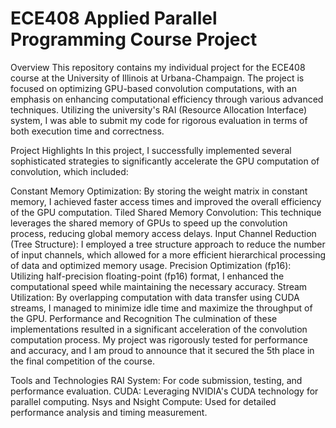 # ECE408 Applied Parallel Programming Course Project
Overview
This repository contains my individual project for the ECE408 course at the University of Illinois at Urbana-Champaign. The project is focused on optimizing GPU-based convolution computations, with an emphasis on enhancing computational efficiency through various advanced techniques. Utilizing the university's RAI (Resource Allocation Interface) system, I was able to submit my code for rigorous evaluation in terms of both execution time and correctness.

Project Highlights
In this project, I successfully implemented several sophisticated strategies to significantly accelerate the GPU computation of convolution, which included:

Constant Memory Optimization: By storing the weight matrix in constant memory, I achieved faster access times and improved the overall efficiency of the GPU computation.
Tiled Shared Memory Convolution: This technique leverages the shared memory of GPUs to speed up the convolution process, reducing global memory access delays.
Input Channel Reduction (Tree Structure): I employed a tree structure approach to reduce the number of input channels, which allowed for a more efficient hierarchical processing of data and optimized memory usage.
Precision Optimization (fp16): Utilizing half-precision floating-point (fp16) format, I enhanced the computational speed while maintaining the necessary accuracy.
Stream Utilization: By overlapping computation with data transfer using CUDA streams, I managed to minimize idle time and maximize the throughput of the GPU.
Performance and Recognition
The culmination of these implementations resulted in a significant acceleration of the convolution computation process. My project was rigorously tested for performance and accuracy, and I am proud to announce that it secured the 5th place in the final competition of the course.

Tools and Technologies
RAI System: For code submission, testing, and performance evaluation.
CUDA: Leveraging NVIDIA's CUDA technology for parallel computing.
Nsys and Nsight Compute: Used for detailed performance analysis and timing measurement.
